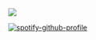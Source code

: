 <img src="https://www.codewars.com/users/qweered/badges/large"/>  

[![spotify-github-profile](https://spotify-github-profile.vercel.app/api/view?uid=ewuye521iupoomzqilj0ok44n&cover_image=false&theme=default&bar_color=53b14f&bar_color_cover=true)](https://spotify-github-profile.vercel.app/api/view?uid=ewuye521iupoomzqilj0ok44n&redirect=true)
